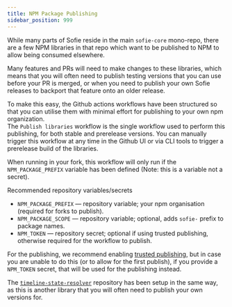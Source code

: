 ```yaml
---
title: NPM Package Publishing
sidebar_position: 999
---
```


While many parts of Sofie reside in the main `sofie-core` mono-repo, there are a few NPM libraries in that repo which want to be published to NPM to allow being consumed elsewhere.

Many features and PRs will need to make changes to these libraries, which means that you will often need to publish testing versions that you can use before your PR is merged, or when you need to publish your own Sofie releases to backport that feature onto an older release.

To make this easy, the Github actions workflows have been structured so that you can utilise them with minimal effort for publishing to your own npm organization.  
The `Publish libraries` workflow is the single workflow used to perform this publishing, for both stable and prerelease versions. You can manually trigger this workflow at any time in the Github UI or via CLI tools to trigger a prerelease build of the libraries.

When running in your fork, this workflow will only run if the `NPM_PACKAGE_PREFIX` variable has been defined (Note: this is a variable not a secret).

Recommended repository variables/secrets

- `NPM_PACKAGE_PREFIX` — repository variable; your npm organisation (required for forks to publish).
- `NPM_PACKAGE_SCOPE` — repository variable; optional, adds `sofie-` prefix to package names.
- `NPM_TOKEN` — repository secret; optional if using trusted publishing, otherwise required for the workflow to publish.

For the publishing, we recommend enabling [trusted publishing](https://docs.npmjs.com/trusted-publishers), but in case you are unable to do this (or to allow for the first publish), if you provide a `NPM_TOKEN` secret, that will be used for the publishing instead.

The [`timeline-state-resolver`](https://github.com/Sofie-Automation/sofie-timeline-state-resolver) repository has been setup in the same way, as this is another library that you will often need to publish your own versions for.
